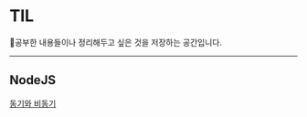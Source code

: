 # TIL

📖공부한 내용들이나 정리해두고 싶은 것을 저장하는 공간입니다.
- - -
## NodeJS
[동기와 비동기](https://github.com/louis7308/TIL/blob/main/Nodejs/Sync%2C%20Async.md)
